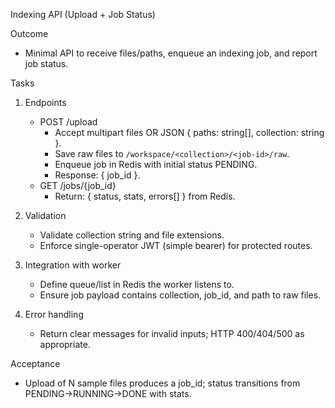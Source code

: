 Indexing API (Upload + Job Status)

Outcome
- Minimal API to receive files/paths, enqueue an indexing job, and report job status.

Tasks
1) Endpoints
   - POST /upload
     - Accept multipart files OR JSON { paths: string[], collection: string }.
     - Save raw files to `/workspace/<collection>/<job-id>/raw`.
     - Enqueue job in Redis with initial status PENDING.
     - Response: { job_id }.
   - GET /jobs/{job_id}
     - Return: { status, stats, errors[] } from Redis.

2) Validation
   - Validate collection string and file extensions.
   - Enforce single-operator JWT (simple bearer) for protected routes.

3) Integration with worker
   - Define queue/list in Redis the worker listens to.
   - Ensure job payload contains collection, job_id, and path to raw files.

4) Error handling
   - Return clear messages for invalid inputs; HTTP 400/404/500 as appropriate.

Acceptance
- Upload of N sample files produces a job_id; status transitions from PENDING→RUNNING→DONE with stats.

